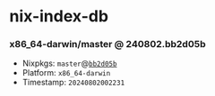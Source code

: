 # nix-index-db
### x86_64-darwin/master @ 240802.bb2d05b
- Nixpkgs: `master`@[`bb2d05b`](https://github.com/NixOS/nixpkgs/commit/bb2d05ba7624904584934daeb72bb29801c69b90)
- Platform: `x86_64-darwin`
- Timestamp: `20240802002231`
